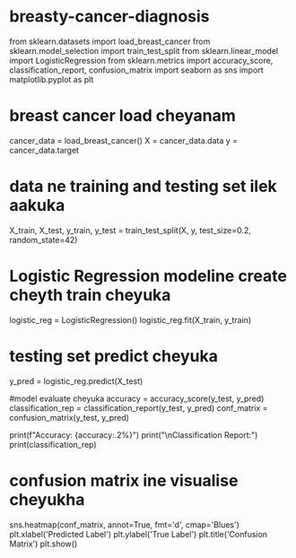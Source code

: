 # breasty-cancer-diagnosis
from sklearn.datasets import load_breast_cancer
from sklearn.model_selection import train_test_split
from sklearn.linear_model import LogisticRegression
from sklearn.metrics import accuracy_score, classification_report, confusion_matrix
import seaborn as sns
import matplotlib.pyplot as plt

# breast cancer load cheyanam
cancer_data = load_breast_cancer()
X = cancer_data.data
y = cancer_data.target

# data ne training and testing set ilek aakuka
X_train, X_test, y_train, y_test = train_test_split(X, y, test_size=0.2, random_state=42)

# Logistic Regression modeline create cheyth train cheyuka
logistic_reg = LogisticRegression()
logistic_reg.fit(X_train, y_train)

# testing set predict cheyuka
y_pred = logistic_reg.predict(X_test)

#model evaluate cheyuka
accuracy = accuracy_score(y_test, y_pred)
classification_rep = classification_report(y_test, y_pred)
conf_matrix = confusion_matrix(y_test, y_pred)

print(f"Accuracy: {accuracy:.2%}")
print("\nClassification Report:")
print(classification_rep)

# confusion matrix ine visualise cheyukha
sns.heatmap(conf_matrix, annot=True, fmt='d', cmap='Blues')
plt.xlabel('Predicted Label')
plt.ylabel('True Label')
plt.title('Confusion Matrix')
plt.show()

